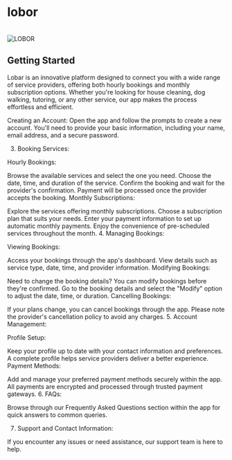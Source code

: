 # lobor
<br />
 <img src="lobar/assets/Frame 7002labor.png" alt="LOBOR">
 

## Getting Started

Lobar is an innovative platform designed to connect you with a wide range of service providers, offering both hourly bookings and monthly subscription options. Whether you're looking for house cleaning, dog walking, tutoring, or any other service, our app makes the process effortless and efficient.

Creating an Account:
Open the app and follow the prompts to create a new account. You'll need to provide your basic information, including your name, email address, and a secure password.

3. Booking Services:

Hourly Bookings:

Browse the available services and select the one you need.
Choose the date, time, and duration of the service.
Confirm the booking and wait for the provider's confirmation.
Payment will be processed once the provider accepts the booking.
Monthly Subscriptions:

Explore the services offering monthly subscriptions.
Choose a subscription plan that suits your needs.
Enter your payment information to set up automatic monthly payments.
Enjoy the convenience of pre-scheduled services throughout the month.
4. Managing Bookings:

Viewing Bookings:

Access your bookings through the app's dashboard.
View details such as service type, date, time, and provider information.
Modifying Bookings:

Need to change the booking details? You can modify bookings before they're confirmed.
Go to the booking details and select the "Modify" option to adjust the date, time, or duration.
Cancelling Bookings:

If your plans change, you can cancel bookings through the app.
Please note the provider's cancellation policy to avoid any charges.
5. Account Management:

Profile Setup:

Keep your profile up to date with your contact information and preferences.
A complete profile helps service providers deliver a better experience.
Payment Methods:

Add and manage your preferred payment methods securely within the app.
All payments are encrypted and processed through trusted payment gateways.
6. FAQs:

Browse through our Frequently Asked Questions section within the app for quick answers to common queries.

7. Support and Contact Information:

If you encounter any issues or need assistance, our support team is here to help.
